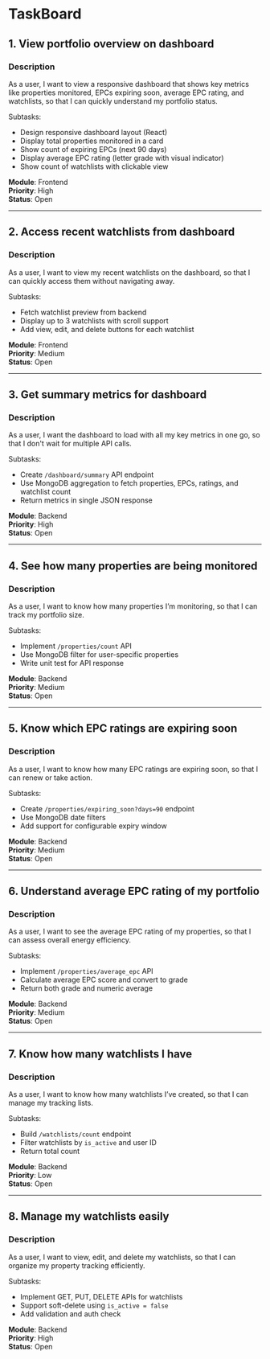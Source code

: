 # TaskBoard

## 1. View portfolio overview on dashboard

### Description
As a user, I want to view a responsive dashboard that shows key metrics like properties monitored, EPCs expiring soon, average EPC rating, and watchlists, so that I can quickly understand my portfolio status.

Subtasks:
- Design responsive dashboard layout (React)
- Display total properties monitored in a card
- Show count of expiring EPCs (next 90 days)
- Display average EPC rating (letter grade with visual indicator)
- Show count of watchlists with clickable view

**Module**: Frontend  
**Priority**: High  
**Status**: Open  

---

## 2. Access recent watchlists from dashboard

### Description
As a user, I want to view my recent watchlists on the dashboard, so that I can quickly access them without navigating away.

Subtasks:
- Fetch watchlist preview from backend
- Display up to 3 watchlists with scroll support
- Add view, edit, and delete buttons for each watchlist

**Module**: Frontend  
**Priority**: Medium  
**Status**: Open  

---

## 3. Get summary metrics for dashboard

### Description
As a user, I want the dashboard to load with all my key metrics in one go, so that I don't wait for multiple API calls.

Subtasks:
- Create `/dashboard/summary` API endpoint
- Use MongoDB aggregation to fetch properties, EPCs, ratings, and watchlist count
- Return metrics in single JSON response

**Module**: Backend  
**Priority**: High  
**Status**: Open  

---

## 4. See how many properties are being monitored

### Description
As a user, I want to know how many properties I’m monitoring, so that I can track my portfolio size.

Subtasks:
- Implement `/properties/count` API
- Use MongoDB filter for user-specific properties
- Write unit test for API response

**Module**: Backend  
**Priority**: Medium  
**Status**: Open  

---

## 5. Know which EPC ratings are expiring soon

### Description
As a user, I want to know how many EPC ratings are expiring soon, so that I can renew or take action.

Subtasks:
- Create `/properties/expiring_soon?days=90` endpoint
- Use MongoDB date filters
- Add support for configurable expiry window

**Module**: Backend  
**Priority**: Medium  
**Status**: Open  

---

## 6. Understand average EPC rating of my portfolio

### Description
As a user, I want to see the average EPC rating of my properties, so that I can assess overall energy efficiency.

Subtasks:
- Implement `/properties/average_epc` API
- Calculate average EPC score and convert to grade
- Return both grade and numeric average

**Module**: Backend  
**Priority**: Medium  
**Status**: Open  

---

## 7. Know how many watchlists I have

### Description
As a user, I want to know how many watchlists I’ve created, so that I can manage my tracking lists.

Subtasks:
- Build `/watchlists/count` endpoint
- Filter watchlists by `is_active` and user ID
- Return total count

**Module**: Backend  
**Priority**: Low  
**Status**: Open  

---

## 8. Manage my watchlists easily

### Description
As a user, I want to view, edit, and delete my watchlists, so that I can organize my property tracking efficiently.

Subtasks:
- Implement GET, PUT, DELETE APIs for watchlists
- Support soft-delete using `is_active = false`
- Add validation and auth check

**Module**: Backend  
**Priority**: High  
**Status**: Open  
